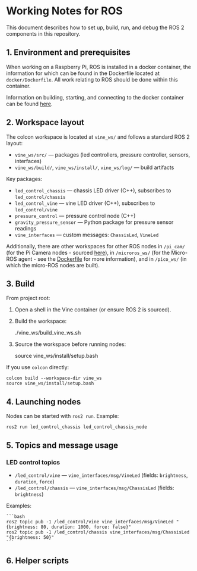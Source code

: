 # Working Notes for ROS

This document describes how to set up, build, run, and debug the ROS 2 components in this repository.

## 1. Environment and prerequisites

When working on a Raspberry Pi, ROS is installed in a docker container, the information for which can be found in the Dockerfile located at `docker/Dockerfile`. All work relating to ROS should be done within this container.

Information on building, starting, and connecting to the docker container can be found [here](./Docker.md).


## 2. Workspace layout

The colcon workspace is located at `vine_ws/` and follows a standard ROS 2 layout:

- `vine_ws/src/` — packages (led controllers, pressure controller, sensors, interfaces)
- `vine_ws/build/`, `vine_ws/install/`, `vine_ws/log/` — build artifacts

Key packages:

- `led_control_chassis` — chassis LED driver (C++), subscribes to `led_control/chassis`
- `led_control_vine` — vine LED driver (C++), subscribes to `led_control/vine`
- `pressure_control` — pressure control node (C++)
- `gravity_pressure_sensor` — Python package for pressure sensor readings
- `vine_interfaces` — custom messages: `ChassisLed`, `VineLed`

Additionally, there are other workspaces for other ROS nodes in `/pi_cam/` (for the Pi Camera nodes - sourced [here](https://github.com/MECH5080-Project-164/camera_ros)), in `/microros_ws/` (for the Micro-ROS agent - see the [Dockerfile](../docker/Dockerfile) for more information), and in `/pico_ws/` (in which the micro-ROS nodes are built).

## 3. Build

From project root:

1. Open a shell in the Vine container (or ensure ROS 2 is sourced).
2. Build the workspace:

    ./vine_ws/build_vine_ws.sh

3. Source the workspace before running nodes:

    source vine_ws/install/setup.bash

If you use `colcon` directly:

    colcon build --workspace-dir vine_ws
    source vine_ws/install/setup.bash

## 4. Launching nodes

Nodes can be started with `ros2 run`. Example:

    ros2 run led_control_chassis led_control_chassis_node


## 5. Topics and message usage

### LED control topics

- `/led_control/vine` — `vine_interfaces/msg/VineLed` (fields: `brightness`, `duration`, `force`)
- `/led_control/chassis` — `vine_interfaces/msg/ChassisLed` (fields: `brightness`)

Examples:

    ```bash
    ros2 topic pub -1 /led_control/vine vine_interfaces/msg/VineLed "{brightness: 80, duration: 1000, force: false}"
    ros2 topic pub -1 /led_control/chassis vine_interfaces/msg/ChassisLed "{brightness: 50}"
    ```

## 6. Helper scripts
